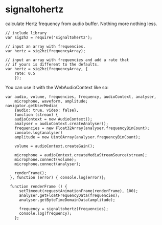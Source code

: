 signaltohertz
=============

calculate Hertz frequency from audio buffer. Nothing more nothing less.

    // include library
    var sig2hz = require('signaltohertz');

    // input an array with frequencies.
    var hertz = sig2hz(frequencyArray);
    
    // input an array with frequencies and add a rate that
    // if yours is different to the defaults.
    var hertz = sig2hz(frequencyArray, {
        rate: 0.5
        });


You can use it with the WebAudioContext like so:
    
    
    var audio, volume, frequencies, frequency, audioContext, analyser, 
        microphone, waveform, amplitude;
    navigator.getUserMedia(
        {audio: true, video: false},
        function (stream) {
        audioContext = new AudioContext();
        analyser = audioContext.createAnalyser();
        frequencies = new Float32Array(analyser.frequencyBinCount);
        console.log(analyser)
        amplitude = new Uint8Array(analyser.frequencyBinCount);

        volume = audioContext.createGain();

        microphone = audioContext.createMediaStreamSource(stream);
        microphone.connect(volume);
        microphone.connect(analyser);

        renderFrame();
      }, function (error) { console.log(error)};

      function renderFrame () {
          setTimeout(requestAnimationFrame(renderFrame), 100);
          analyser.getFloatFrequencyData(frequencies);
          analyser.getByteTimeDomainData(amplitude);

          frequency = signaltohertz(frequencies);
          console.log(frequency);
        };